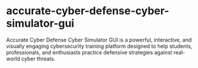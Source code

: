 # accurate-cyber-defense-cyber-simulator-gui
Accurate Cyber Defense Cyber Simulator GUI is a powerful, interactive, and visually engaging cybersecurity training platform designed to help students, professionals, and enthusiasts practice defensive strategies against real-world cyber threats. 
